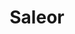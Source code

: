 ---
draft: false
title: Saleor
content:
  id: saleor
  name: Saleor
  logo: /images/applications/others/saleor/logo.png
  website: https://saleor.io/open-source
  iframe_website: /website/applications/others/saleor
  dashboardImage: /images/applications/others/saleor/screenshot-1.png
  short_description: "Saleor Core: the high-performance, composable, headless commerce API."
  description: "Saleor Core: the high-performance, composable, headless commerce API. It is an e-commerce platform with the most future-proof strategy for any brand viewing technology, extensibility, and openness as vital for revolutionary customer experiences."
  features:
    - title: Custom Flows
      description: Take full control of your checkout and order flow.
    - title: Rich content model
      description: Manage catalog and localizations across different markets from a single source.
    - title: Manage stock and availability
      description: Manage availability and stock of products across different channels.
    - title: Flexible order model
      description: Streamline customer support operations across multiple markets and teams.
  screenshots:
    - /images/applications/others/saleor/screenshot-1.png
    - /images/applications/others/saleor/screenshot-2.png
---